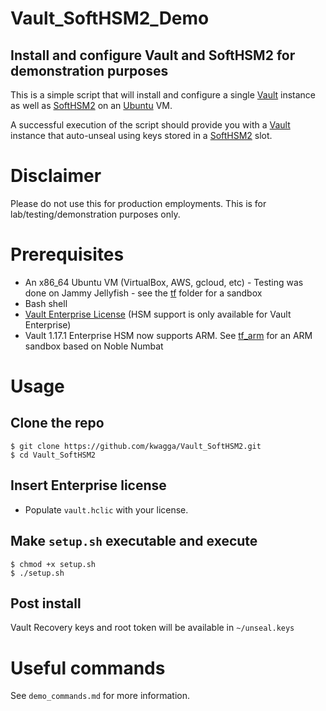 # Vault_SoftHSM2_Demo

## Install and configure Vault and SoftHSM2 for demonstration purposes

This is a simple script that will install and configure a single [Vault](https://www.vaultproject.io/) instance as well as [SoftHSM2](https://github.com/opendnssec/SoftHSMv2) on an [Ubuntu](https://ubuntu.com/) VM.

A successful execution of the script should provide you with a [Vault](https://www.vaultproject.io/) instance that auto-unseal using keys stored in a [SoftHSM2](https://github.com/opendnssec/SoftHSMv2) slot.

# Disclaimer
Please do not use this for production employments. This is for lab/testing/demonstration purposes only.

# Prerequisites
- An x86_64 Ubuntu VM (VirtualBox, AWS, gcloud, etc) - Testing was done on Jammy Jellyfish - see the [tf](https://github.com/kwagga/Vault_SoftHSM2/tree/main/tf) folder for a sandbox
- Bash shell
- [Vault Enterprise License](https://www.vaultproject.io/docs/enterprise/license) (HSM support is only available for Vault Enterprise)
- Vault 1.17.1 Enterprise HSM now supports ARM. See [tf_arm](https://github.com/kwagga/Vault_SoftHSM2/tree/main/tf_arm) for an ARM sandbox based on Noble Numbat

# Usage
## Clone the repo
```
$ git clone https://github.com/kwagga/Vault_SoftHSM2.git
$ cd Vault_SoftHSM2
```
## Insert Enterprise license
- Populate `vault.hclic` with your license.

## Make `setup.sh` executable and execute
```
$ chmod +x setup.sh
$ ./setup.sh
```
## Post install
Vault Recovery keys and root token will be available in `~/unseal.keys`

# Useful commands

See `demo_commands.md` for more information.
